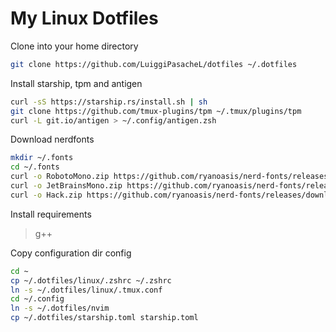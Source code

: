 
# My Linux Dotfiles

Clone into your home directory
```sh
git clone https://github.com/LuiggiPasacheL/dotfiles ~/.dotfiles
```

Install starship, tpm and antigen
```sh
curl -sS https://starship.rs/install.sh | sh
git clone https://github.com/tmux-plugins/tpm ~/.tmux/plugins/tpm
curl -L git.io/antigen > ~/.config/antigen.zsh
```

Download nerdfonts
```sh
mkdir ~/.fonts
cd ~/.fonts
curl -o RobotoMono.zip https://github.com/ryanoasis/nerd-fonts/releases/download/v3.0.2/RobotoMono.zip
curl -o JetBrainsMono.zip https://github.com/ryanoasis/nerd-fonts/releases/download/v3.0.2/JetBrainsMono.zip
curl -o Hack.zip https://github.com/ryanoasis/nerd-fonts/releases/download/v3.0.2/Hack.zip
```

Install requirements
> g++

Copy configuration dir config
```sh
cd ~
cp ~/.dotfiles/linux/.zshrc ~/.zshrc
ln -s ~/.dotfiles/linux/.tmux.conf
cd ~/.config
ln -s ~/.dotfiles/nvim
cp ~/.dotfiles/starship.toml starship.toml
```
